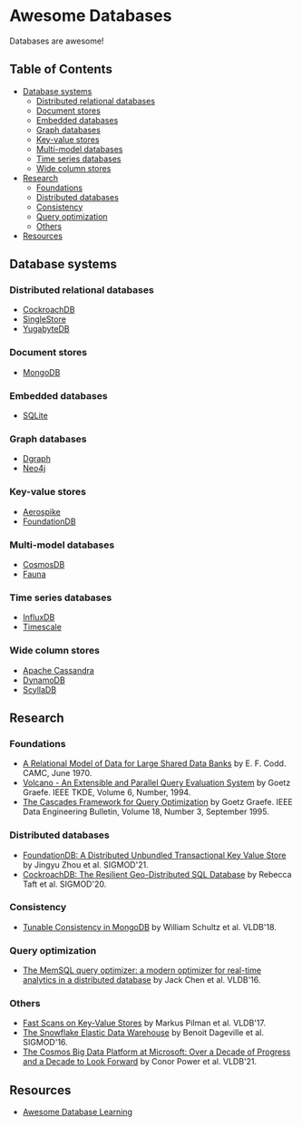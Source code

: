 # Awesome Databases

Databases are awesome!

## Table of Contents

* [Database systems](#database-systems)
  * [Distributed relational databases](#distributed-relational-databases)
  * [Document stores](#document-stores)
  * [Embedded databases](#embedded-databases)
  * [Graph databases](#graph-databases)
  * [Key-value stores](#key-value-stores)
  * [Multi-model databases](#multi-model-databases)
  * [Time series databases](#time-series-databases)
  * [Wide column stores](#wide-column-stores)
* [Research](#research)
  * [Foundations](#foundations)
  * [Distributed databases](#distributed-databases)
  * [Consistency](#consistency)
  * [Query optimization](#query-optimization)
  * [Others](#others)
* [Resources](#resources)

## Database systems

### Distributed relational databases

* [CockroachDB](https://www.cockroachlabs.com)
* [SingleStore](https://www.singlestore.com)
* [YugabyteDB](https://www.yugabyte.com)

### Document stores

* [MongoDB](https://www.mongodb.com)

### Embedded databases

* [SQLite](https://www.sqlite.org/)

### Graph databases

* [Dgraph](https://dgraph.io)
* [Neo4j](https://neo4j.com)

### Key-value stores

* [Aerospike](https://aerospike.com)
* [FoundationDB](https://www.foundationdb.org)

### Multi-model databases

* [CosmosDB](https://azure.microsoft.com/en-us/services/cosmos-db/)
* [Fauna](https://fauna.com)

### Time series databases

* [InfluxDB](https://www.influxdata.com)
* [Timescale](https://www.timescale.com)

### Wide column stores

* [Apache Cassandra](https://cassandra.apache.org/)
* [DynamoDB](https://aws.amazon.com/dynamodb/)
* [ScyllaDB](https://www.scylladb.com)

## Research

### Foundations

* [A Relational Model of Data for Large Shared Data Banks](https://www.seas.upenn.edu/~zives/03f/cis550/codd.pdf) by E. F. Codd. CAMC, June 1970.
* [Volcano - An Extensible and Parallel Query Evaluation System](https://paperhub.s3.amazonaws.com/dace52a42c07f7f8348b08dc2b186061.pdf) by Goetz Graefe. IEEE TKDE, Volume 6, Number, 1994.
* [The Cascades Framework for Query Optimization](https://www.cse.iitb.ac.in/infolab/Data/Courses/CS632/Papers/Cascades-graefe.pdf) by Goetz Graefe. IEEE Data Engineering Bulletin, Volume 18, Number 3, September 1995.

### Distributed databases

* [FoundationDB: A Distributed Unbundled Transactional Key Value Store](https://www.foundationdb.org/files/fdb-paper.pdf) by Jingyu Zhou et al. SIGMOD'21.
* [CockroachDB: The Resilient Geo-Distributed SQL Database](https://dl.acm.org/doi/pdf/10.1145/3318464.3386134) by Rebecca Taft et al. SIGMOD'20.

### Consistency

* [Tunable Consistency in MongoDB](http://www.vldb.org/pvldb/vol12/p2071-schultz.pdf) by William Schultz et al. VLDB'18.

### Query optimization

* [The MemSQL query optimizer: a modern optimizer for real-time analytics in a distributed database](https://15721.courses.cs.cmu.edu/spring2020/papers/20-optimizer2/chen-vldb2016.pdf) by Jack Chen et al. VLDB'16.

### Others

* [Fast Scans on Key-Value Stores](http://www.vldb.org/pvldb/vol10/p1526-bocksrocker.pdf) by Markus Pilman et al. VLDB'17.
* [The Snowflake Elastic Data Warehouse](https://dl.acm.org/doi/pdf/10.1145/2882903.2903741) by Benoit Dageville et al. SIGMOD'16.
* [The Cosmos Big Data Platform at Microsoft: Over a Decade of Progress and a Decade to Look Forward](http://vldb.org/pvldb/vol14/p3148-jindal.pdf) by Conor Power et al. VLDB'21.

## Resources

* [Awesome Database Learning](https://github.com/pingcap/awesome-database-learning)
